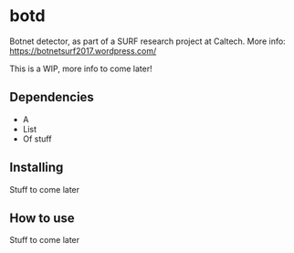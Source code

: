 # botd
Botnet detector, as part of a SURF research project at Caltech. More info: https://botnetsurf2017.wordpress.com/

This is a WIP, more info to come later!

Dependencies
------
* A
* List
* Of stuff

Installing
------
Stuff to come later

How to use
------
Stuff to come later
